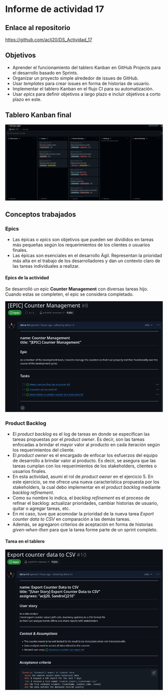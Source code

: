 # Informe de actividad 17

## Enlace al repositorio

https://github.com/aclj20/DS_Actividad_17

## Objetivos

- Aprender el funcionamiento del tablero Kanban en GitHub Projects para el desarrollo basado en Sprints.
- Organizar un proyecto simple alrededor de issues de GitHub.
- Usar *templates* para crear issues en forma de historias de usuario.
- Implementar el tablero Kanban en el flujo CI para su automatización.
- Usar *epics* para definir objetivos a largo plazo e incluir objetivos a corto plazo en este.

## Tablero Kanban final

![](../resources/img/A17_1.png)

## Conceptos trabajados

### Epics

- Las épicas o *epics* son objetivos que pueden ser divididos en tareas más pequeñas según los requerimientos de los clientes o usuarios finales.
- Las épicas son esenciales en el desarrollo Ágil. Representan la prioridad más alta en el trabajo de los desarrolladores y dan un contexto claro de las tareas individuales a realizar.

#### Epics de la actividad

Se desarrolló un epic **Counter Management** con diversas tareas hijo. Cuando estas se completen, el epic se considera completado.

![](../resources/img/A17_2.png)

### Product Backlog

- El *product backlog* es el log de tareas en donde se especifican las tareas propuestas por el *product owner*. Es decir, son las tareas enfocadas a brindar el mayor valor al producto en cada iteración según los requerimientos del cliente.
- El *product owner* es el encargado de enfocar los esfuerzos del equipo de desarrollo a brindar valor al producto. Es decir, se asegura que las tareas cumplan con los requerimientos de los stakeholders, clientes o usuarios finales.
- En esta actividad, asumí el rol de *product owner* en el ejercicio 5. En este ejercicio, se me ofrece una nueva característica propuesta por los stakeholders, la cual debo implementar en el *product backlog* mediante *backlog refinement*.
- Como su nombre lo indica, el *backlog refinement* es el proceso de refinar el backlog: actualizar prioridades, cambiar historias de usuario, quitar o agregar tareas, etc.
- En mi caso, tuve que acomodar la prioridad de la nueva tarea *Export counter data to CSV* en comparación a las demás tareas.
- Además, se agregaron criterios de aceptación en forma de historias *given-when-then* para que la tarea forme parte de un sprint completo.

#### Tarea en el tablero

![](../resources/img/A17_3.png)

